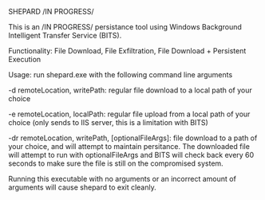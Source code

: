 SHEPARD /IN PROGRESS/

This is an /IN PROGRESS/ persistance tool using Windows Background Intelligent Transfer Service (BITS). 

Functionality: File Download, File Exfiltration, File Download + Persistent Execution

Usage: run shepard.exe with the following command line arguments
  
  -d remoteLocation, writePath: regular file download to a local path of your choice
  
  -e remoteLocation, localPath: regular file upload from a local path of your choice (only sends to IIS server, this is a limitation with BITS)
  
  -dr remoteLocation, writePath, [optionalFileArgs]:  file download to a path of your choice, and will attempt to maintain persitance. The downloaded file will
            attempt to run with optionalFileArgs and BITS will check back every 60 seconds to make sure the file is still on the compromised system.
  
Running this executable with no arguments or an incorrect amount of arguments will cause shepard to exit cleanly.
